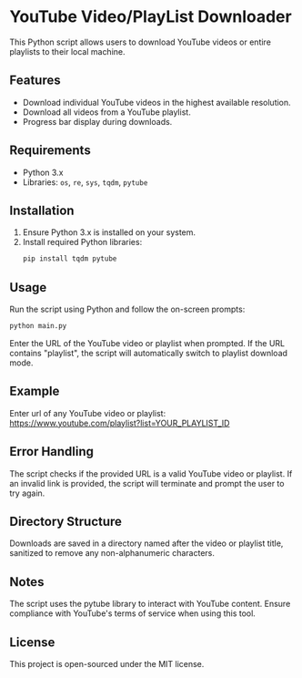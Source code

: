 # YouTube Video/PlayList Downloader

This Python script allows users to download YouTube videos or entire playlists to their local machine.

## Features

  - Download individual YouTube videos in the highest available resolution.
  - Download all videos from a YouTube playlist.
  - Progress bar display during downloads.

## Requirements

  - Python 3.x
  - Libraries: `os`, `re`, `sys`, `tqdm`, `pytube`

## Installation

  1. Ensure Python 3.x is installed on your system.
  2. Install required Python libraries:
       ```bash
       pip install tqdm pytube

## Usage
  Run the script using Python and follow the on-screen prompts:
  ```bash
  python main.py
  ```
  Enter the URL of the YouTube video or playlist when prompted. If the URL contains "playlist", the script will automatically switch to playlist download mode.

## Example
  Enter url of any YouTube video or playlist: https://www.youtube.com/playlist?list=YOUR_PLAYLIST_ID

## Error Handling
  The script checks if the provided URL is a valid YouTube video or playlist.
  If an invalid link is provided, the script will terminate and prompt the user to try again.

## Directory Structure
  Downloads are saved in a directory named after the video or playlist title, sanitized to remove any non-alphanumeric characters.

## Notes
  The script uses the pytube library to interact with YouTube content. Ensure compliance with YouTube's terms of service when using this tool.

## License
  This project is open-sourced under the MIT license.
